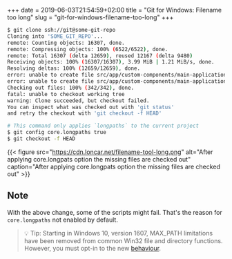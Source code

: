 +++
date = 2019-06-03T21:54:59+02:00
title = "Git for Windows: Filename too long"
slug = "git-for-windows-filename-too-long"
+++

```bash
$ git clone ssh://git@some-git-repo
Cloning into 'SOME_GIT_REPO'...
remote: Counting objects: 16307, done.
remote: Compressing objects: 100% (6522/6522), done.
remote: Total 16307 (delta 12659), reused 12167 (delta 9480)
Receiving objects: 100% (16307/16307), 3.99 MiB | 1.21 MiB/s, done.
Resolving deltas: 100% (12659/12659), done.
error: unable to create file src/app/custom-components/main-application-components/ke-profile-management/assign-restrictions-and-limitations/assign-restrictions-limitations-main-screen/assign-restrictions-limitations-main-screen.component.html: Filename too long
error: unable to create file src/app/custom-components/main-application-components/ke-profile-management/assign-restrictions-and-limitations/assign-restrictions-limitations-main-screen/assign-restrictions-limitations-main-screen.component.spec.ts: Filename too long
Checking out files: 100% (342/342), done.
fatal: unable to checkout working tree
warning: Clone succeeded, but checkout failed.
You can inspect what was checked out with 'git status'
and retry the checkout with 'git checkout -f HEAD'

# This command only applies `longpaths` to the current project
$ git config core.longpaths true
$ git checkout -f HEAD
```

{{< figure src="https://cdn.loncar.net/filename-tool-long.png" alt="After applying core.longpats option the missing files are checked out" caption="After applying core.longpats option the missing files are checked out" >}}

## Note

With the above change, some of the scripts might fail. That's the reason for `core.longpaths` not enabled by default.

> 💡 Tip: Starting in Windows 10, version 1607, MAX_PATH limitations have been removed from common Win32 file and directory functions. However, you must opt-in to the new [behaviour](https://docs.microsoft.com/en-us/windows/desktop/fileio/naming-a-file).
